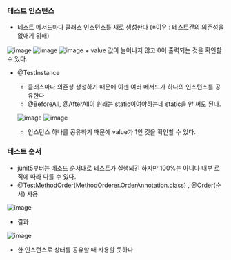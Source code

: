 ### 테스트 인스턴스
  + 테스트 메서드마다 클래스 인스턴스를 새로 생성한다 (※이유 : 테스트간의 의존성을 없애기 위해)


  ![image](https://user-images.githubusercontent.com/76584547/120920411-955d2d00-c6f9-11eb-97b7-268fb6228e52.png)
  ![image](https://user-images.githubusercontent.com/76584547/120920435-b756af80-c6f9-11eb-96d4-5e5d184a5fbc.png)
  ![image](https://user-images.githubusercontent.com/76584547/120920438-bcb3fa00-c6f9-11eb-9882-31fcb2df098c.png)
    + value 값이 늘어나지 않고 0이 출력되는 것을 확인할 수 있다.


  + @TestInstance
    + 클래스마다 의존성 생성하기 때문에 이젠 여러 메서드가 하나의 인스턴스를 공유한다
    + @BeforeAll, @AfterAll이 원래는 static이여야하는데 static을 안 써도 된다.


    ![image](https://user-images.githubusercontent.com/76584547/120920656-d73aa300-c6fa-11eb-9c85-f35687838d23.png)
    ![image](https://user-images.githubusercontent.com/76584547/120920660-dc97ed80-c6fa-11eb-9c07-3d51a9176a32.png)
    + 인스턴스 하나를 공유하기 때문에 value가 1인 것을 확인할 수 있다.


### 테스트 순서
  + junit5부터는 메소드 순서대로 테스트가 실행되긴 하지만 100%는 아니다 내부 로직에 따라 다를 수 있다.
  + @TestMethodOrder(MethodOrderer.OrderAnnotation.class) , @Order(순서) 사용


  ![image](https://user-images.githubusercontent.com/76584547/121009215-db37f500-c7ce-11eb-9d9a-1066ff58311a.png)

  + 결과


  ![image](https://user-images.githubusercontent.com/76584547/121009283-eee35b80-c7ce-11eb-8435-eab4f6e68a23.png)

  + 한 인스턴스로 상태를 공유할 때 사용할 듯하다 
